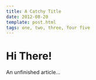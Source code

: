 ```yaml
---
title: A Catchy Title
date: 2012-08-20
template: post.html
tags: one, two, three, four five
---
```


# Hi There!

An unfinished article...